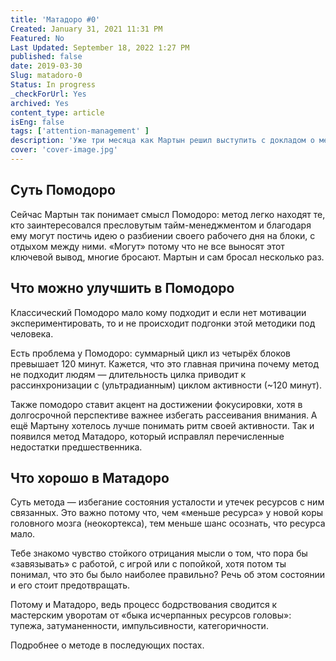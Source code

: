 ```yaml
---
title: 'Матадоро #0'
Created: January 31, 2021 11:31 PM
Featured: No
Last Updated: September 18, 2022 1:27 PM
published: false
date: 2019-03-30
Slug: matadoro-0
Status: In progress
_checkForUrl: Yes
archived: Yes
content_type: article
isEng: false
tags: ['attention-management' ]
description: 'Уже три месяца как Мартын решил выступить с докладом о методе Помодоро. Благодаря двум переносам выступления он углублился в тему управления личными вниманием и временем.'
cover: 'cover-image.jpg'
---
```


## Суть Помодоро

Сейчас Мартын так понимает смысл Помодоро: метод легко находят те, кто заинтересовался пресловутым тайм-менеджментом и благодаря ему могут постичь идею о разбиении своего рабочего дня на блоки, с отдыхом между ними. «Могут» потому что не все выносят этот ключевой вывод, многие бросают. Мартын и сам бросал несколько раз.

## Что можно улучшить в Помодоро

Классический Помодоро мало кому подходит и если нет мотивации экспериментировать, то и не происходит подгонки этой методики под человека.

Есть проблема у Помодоро: суммарный цикл из четырёх блоков превышает 120 минут. Кажется, что это главная причина почему метод не подходит людям — длительность цилка приводит к рассинхронизации с (ультрадианным) циклом активности (~120 минут).

Также помодоро ставит акцент на достижении фокусировки, хотя в долгосрочной перспективе важнее избегать рассеивания внимания. А ещё Мартыну хотелось лучше понимать ритм своей активности. Так и появился метод Матадоро, который исправлял перечисленные недостатки предшественника.

## Что хорошо в Матадоро

Суть метода — избегание состояния усталости и утечек ресурсов с ним связанных. Это важно потому что, чем «меньше ресурса» у новой коры головного мозга (неокортекса), тем меньше шанс осознать, что ресурса мало.

Тебе знакомо чувство стойкого отрицания мысли о том, что пора бы «завязывать» с работой, с игрой или с попойкой, хотя потом ты понимал, что это бы было наиболее правильно? Речь об этом состоянии и его стоит предотвращать.

Потому и Матадоро, ведь процесс бодрствования сводится к мастерским уворотам от «быка исчерпанных ресурсов головы»: тупежа, затуманенности, импульсивности, категоричности.

Подробнее о методе в последующих постах.